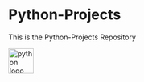 # Python-Projects
This is the Python-Projects Repository

<img src="https://cdn.jsdelivr.net/gh/devicons/devicon/icons/python/python-original.svg" height="50" alt="python logo"  />
